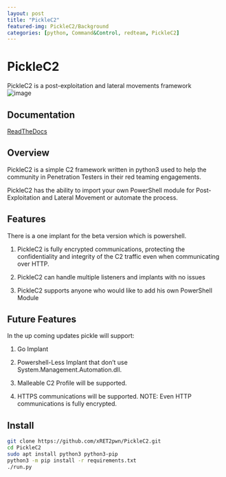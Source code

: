 ```yaml
---
layout: post
title: "PickleC2"
featured-img: PickleC2/Background
categories: [python, Command&Control, redteam, PickleC2]
---
```



# PickleC2
PickleC2 is a post-exploitation and lateral movements framework  
![image](https://github.com/xRET2pwn/PickleC2/blob/main/c2.png?raw=true)

## Documentation

[ReadTheDocs](https://picklec2.readthedocs.io/)

## Overview

PickleC2 is a simple C2 framework written in python3 used to help the community in Penetration Testers in their red teaming engagements.  

PickleC2 has the ability to import your own PowerShell module for Post-Exploitation and Lateral Movement or automate the process.  


## Features 

There is a one implant for the beta version which is powershell.   

1. PickleC2 is fully encrypted communications, protecting the confidentiality and integrity of the C2 traffic even when communicating over HTTP.

2. PickleC2 can handle multiple listeners and implants with no issues

3. PickleC2 supports anyone who would like to add his own PowerShell Module

## Future Features

In the up coming updates pickle will support:   

1. Go Implant

2. Powershell-Less Implant that don’t use System.Management.Automation.dll.

3. Malleable C2 Profile will be supported.

4. HTTPS communications will be supported. NOTE: Even HTTP communications is fully encrypted.

## Install

```bash
git clone https://github.com/xRET2pwn/PickleC2.git
cd PickleC2
sudo apt install python3 python3-pip
python3 -m pip install -r requirements.txt
./run.py
```

